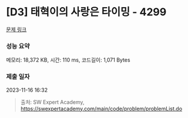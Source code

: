 # [D3] 태혁이의 사랑은 타이밍 - 4299 

[문제 링크](https://swexpertacademy.com/main/code/problem/problemDetail.do?contestProbId=AWLv6mx6htoDFAVV) 

### 성능 요약

메모리: 18,372 KB, 시간: 110 ms, 코드길이: 1,071 Bytes

### 제출 일자

2023-11-16 16:32



> 출처: SW Expert Academy, https://swexpertacademy.com/main/code/problem/problemList.do